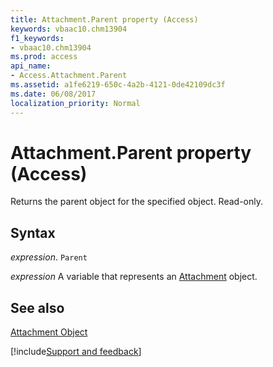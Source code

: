 ```yaml
---
title: Attachment.Parent property (Access)
keywords: vbaac10.chm13904
f1_keywords:
- vbaac10.chm13904
ms.prod: access
api_name:
- Access.Attachment.Parent
ms.assetid: a1fe6219-650c-4a2b-4121-0de42109dc3f
ms.date: 06/08/2017
localization_priority: Normal
---
```



# Attachment.Parent property (Access)

Returns the parent object for the specified object. Read-only.


## Syntax

_expression_. `Parent`

_expression_ A variable that represents an [Attachment](Access.Attachment.md) object.


## See also


[Attachment Object](Access.Attachment.md)

[!include[Support and feedback](~/includes/feedback-boilerplate.md)]